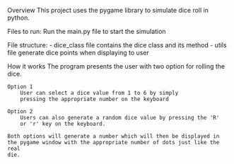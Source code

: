 Overview
    This project uses the pygame library to simulate
    dice roll in python.

Files to run:
    Run the main.py file to start the simulation

File structure:
    - dice_class file contains the dice class and its method
    - utils file generate dice points when displaying to user

How it works
    The program presents the user with two option for rolling
    the dice.

    Option 1
        User can select a dice value from 1 to 6 by simply 
        pressing the appropriate number on the keyboard

    Option 2
        Users can also generate a random dice value by pressing the 'R'
        or 'r' key on the keyboard.

    Both options will generate a number which will then be displayed in 
    the pygame window with the appropriate number of dots just like the real
    die.